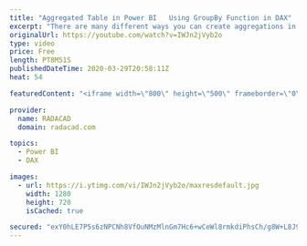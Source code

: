 ```yaml
---
title: "Aggregated Table in Power BI   Using GroupBy Function in DAX"
excerpt: "There are many different ways you can create aggregations in Power BI, You can do it in the source (using the database t-SQL language), or using Group By operation in Power Query. You can also do it in DAX using some functions. One of the functions that can be used for grouping and aggregation is Group"
originalUrl: https://youtube.com/watch?v=IWJn2jVyb2o
type: video
price: Free
length: PT8M51S
publishedDateTime: 2020-03-29T20:58:11Z
heat: 54

featuredContent: "<iframe width=\"800\" height=\"500\" frameborder=\"0\" src=\"https://www.youtube.com/embed/IWJn2jVyb2o\" allow=\"accelerometer; autoplay; encrypted-media; gyroscope; picture-in-picture\" allowfullscreen></iframe>"

provider:
  name: RADACAD
  domain: radacad.com

topics:
  - Power BI
  - DAX

images:
  - url: https://i.ytimg.com/vi/IWJn2jVyb2o/maxresdefault.jpg
    width: 1280
    height: 720
    isCached: true

secured: "exY0hLE7P5s6zNPCNh8VfOuNMzMlnGm7Hc6+wCeWl8rmkdiPhsCh/g8W+L8J9QEJgBoyNQ4soIPrLwtk0VZIXkULT8R48D5ivX9+XziYIM8Lzn/Sm1PpNN22eDNjTc+L7jBaUWZP/d7isN4ec2k4cQZvZpXz1C0vaU0b/67RfHGpWfcJR8svn+D8Bo3B9D4E+bFLVMRLZFT69+iFIK8fMTIs+f4bK+G1YDvEAwl7lNtjrBaPCc7HNPB5GywAkXjgZ0nk5olrSVhOBT5OGFj87yj8wEUKYE+fO7JSG3CcdmAA+XEiuxyF1I6MpbdG2aZcYQ7YBTo9AEWVt07PzkMj+zV1wwqAodonyGRTJvoi/lfl+nW+7nzZnUUWztVnXAB9lFQmeEOJBBhC++xAwNQSe0TqyVslmZgHuJLUmCn3lZE=;tzJyKacVlxgZhnQGS8Zrag=="
---
```


